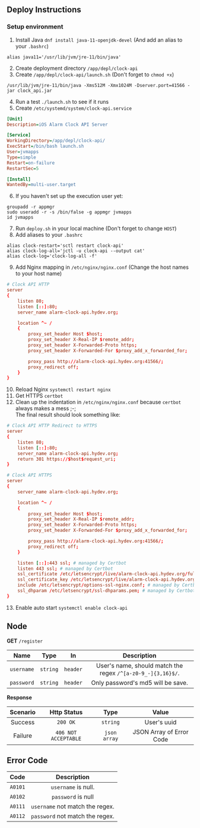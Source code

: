 ## Deploy Instructions

### Setup environment

1. Install Java `dnf install java-11-openjdk-devel` (And add an alias to your `.bashrc`)

```shell
alias java11='/usr/lib/jvm/jre-11/bin/java'
```   

2. Create deployment directory `/app/depl/clock-api`
3. Create `/app/depl/clock-api/launch.sh` (Don't forget to `chmod +x`)

```shell
/usr/lib/jvm/jre-11/bin/java -Xms512M -Xmx1024M -Dserver.port=41566 -jar clock_api.jar
```

4. Run a test `./launch.sh` to see if it runs
5. Create `/etc/systemd/system/clock-api.service`

```ini
[Unit]
Description=iOS Alarm Clock API Server

[Service]
WorkingDirectory=/app/depl/clock-api/
ExecStart=/bin/bash launch.sh
User=jvmapps
Type=simple
Restart=on-failure
RestartSec=5

[Install]
WantedBy=multi-user.target
```

6. If you haven't set up the execution user yet:

```shell
groupadd -r appmgr
sudo useradd -r -s /bin/false -g appmgr jvmapps
id jvmapps
```

7. Run `deploy.sh` in your local machine (Don't forget to change `HOST`)
8. Add aliases to your `.bashrc`

```shell
alias clock-restart='sctl restart clock-api'
alias clock-log-all='jctl -u clock-api --output cat'
alias clock-log='clock-log-all -f'
```

9. Add Nginx mapping in `/etc/nginx/nginx.conf` (Change the host names to your host name)

```nginx.conf
# Clock API HTTP
server
{
    listen 80;
    listen [::]:80;
    server_name alarm-clock-api.hydev.org;

    location ^~ /
    {
        proxy_set_header Host $host;
        proxy_set_header X-Real-IP $remote_addr;
        proxy_set_header X-Forwarded-Proto https;
        proxy_set_header X-Forwarded-For $proxy_add_x_forwarded_for;

        proxy_pass http://alarm-clock-api.hydev.org:41566/;
        proxy_redirect off;
    }
}
```

10. Reload Nginx `systemctl restart nginx`
11. Get HTTPS `certbot`
12. Clean up the indentation in `/etc/nginx/nginx.conf` because `certbot` always makes a mess ;-;  
    The final result should look something like:

```nginx.conf
# Clock API HTTP Redirect to HTTPS
server
{
    listen 80;
    listen [::]:80;
    server_name alarm-clock-api.hydev.org;
    return 301 https://$host$request_uri;
}

# Clock API HTTPS
server
{
    server_name alarm-clock-api.hydev.org;

    location ^~ /
    {
        proxy_set_header Host $host;
        proxy_set_header X-Real-IP $remote_addr;
        proxy_set_header X-Forwarded-Proto https;
        proxy_set_header X-Forwarded-For $proxy_add_x_forwarded_for;

        proxy_pass http://alarm-clock-api.hydev.org:41566/;
        proxy_redirect off;
    }

    listen [::]:443 ssl; # managed by Certbot
    listen 443 ssl; # managed by Certbot
    ssl_certificate /etc/letsencrypt/live/alarm-clock-api.hydev.org/fullchain.pem; # managed by Certbot
    ssl_certificate_key /etc/letsencrypt/live/alarm-clock-api.hydev.org/privkey.pem; # managed by Certbot
    include /etc/letsencrypt/options-ssl-nginx.conf; # managed by Certbot
    ssl_dhparam /etc/letsencrypt/ssl-dhparams.pem; # managed by Certbot
}
```

13. Enable auto start `systemctl enable clock-api`

## Node

**GET** `/register`

|    Name    |   Type   |    In    |                         Description                         |
| :--------: | :------: | :------: | :---------------------------------------------------------: |
| `username` | `string` | `header` | User's name, should match the regex `/^[a-z0-9_-]{3,16}$/`. |
| `password` | `string` | `header` |              Only password's md5 will be save.              |

**Response**

| Scenario |     Http Status      |     Type     |          Value           |
| :------: | :------------------: | :----------: | :----------------------: |
| Success  |       `200 OK`       |   `string`   |       User's uuid        |
| Failure  | `406 NOT ACCEPTABLE` | `json array` | JSON Array of Error Code |

## Error Code

|  Code   |           Description           |
| :-----: | :-----------------------------: |
| `A0101` |       `username` is null.       |
| `A0102` |       `password` is null        |
| `A0111` | `username` not match the regex. |
| `A0112` | `password` not match the regex. |

